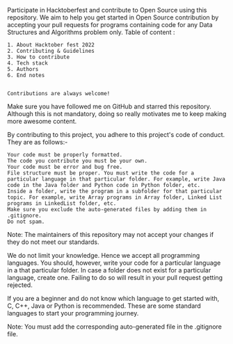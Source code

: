 Participate in Hacktoberfest and contribute to Open Source using this repository. We aim to help you get started in Open Source contribution by accepting your pull requests for programs containing code for any Data Structures and Algorithms problem only.
Table of content :

    1. About Hacktober fest 2022
    2. Contributing & Guidelines
    3. How to contribute
    4. Tech stack
    5. Authors
    6. End notes
    
    
    Contributions are always welcome!

Make sure you have followed me on GitHub and starred this repository. Although this is not mandatory, doing so really motivates me to keep making more awesome content.

By contributing to this project, you adhere to this project's code of conduct. They are as follows:-

    Your code must be properly formatted.
    The code you contribute you must be your own.
    Your code must be error and bug free.
    File structure must be proper. You must write the code for a particular language in that particular folder. For example, write Java code in the Java folder and Python code in Python folder, etc.
    Inside a folder, write the program in a subfolder for that particular topic. For example, write Array programs in Array folder, Linked List programs in LinkedList folder, etc.
    Make sure you exclude the auto-generated files by adding them in .gitignore.
    Do not spam.

Note: The maintainers of this repository may not accept your changes if they do not meet our standards.







We do not limit your knowledge. Hence we accept all programming languages. You should, however, write your code for a particular language in a that particular folder. In case a folder does not exist for a particular language, create one. Failing to do so will result in your pull request getting rejected.

If you are a beginner and do not know which language to get started with, C, C++, Java or Python is recommended. These are some standard languages to start your programming journey.

Note: You must add the corresponding auto-generated file in the .gitignore file.

